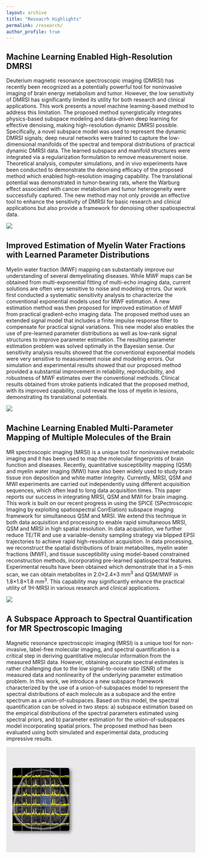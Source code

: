 ```yaml
---
layout: archive
title: "Reseacrh Highlights"
permalink: /research/
author_profile: true
---
```


## Machine Learning Enabled High-Resolution DMRSI

Deuterium magnetic resonance spectroscopic imaging (DMRSI) has recently been recognized as a potentially powerful tool for noninvasive imaging of brain energy metabolism and tumor. However, the low sensitivity of DMRSI has significantly limited its utility for both research and clinical applications. This work presents a novel machine learning-based method to address this limitation. The proposed method synergistically integrates physics-based subspace modeling and data-driven deep learning for effective denoising, making high-resolution dynamic DMRSI possible. Specifically, a novel subspace model was used to represent the dynamic DMRSI signals; deep neural networks were trained to capture the low-dimensional manifolds of the spectral and temporal distributions of practical dynamic DMRSI data. The learned subspace and manifold structures were integrated via a regularization formulation to remove measurement noise. Theoretical analysis, computer simulations, and in vivo experiments have been conducted to demonstrate the denoising efficacy of the proposed method which enabled high-resolution imaging capability. The translational potential was demonstrated in tumor-bearing rats, where the Warburg effect associated with cancer metabolism and tumor heterogeneity were successfully captured. The new method may not only provide an effective tool to enhance the sensitivity of DMRSI for basic research and clinical applications but also provide a framework for denoising other spatiospectral data.

![](DMRSI.bmp)

## Improved Estimation of Myelin Water Fractions with Learned Parameter Distributions

Myelin water fraction (MWF) mapping can substantially improve our understanding of several demyelinating diseases. While MWF maps can be obtained from multi-exponential fitting of multi-echo imaging data, current solutions are often very sensitive to noise and modeling errors. Our work first conducted a systematic sensitivity analysis to characterize the conventional exponential models used for MWF estimation. A new estimation method was then proposed for improved estimation of MWF from practical gradient-echo imaging data. The proposed method uses an extended signal model that includes a finite impulse response filter to compensate for practical signal variations. This new model also enables the use of pre-learned parameter distributions as well as low-rank signal structures to improve parameter estimation. The resulting parameter estimation problem was solved optimally in the Bayesian sense. Our sensitivity analysis results showed that the conventional exponential models were very sensitive to measurement noise and modeling errors. Our simulation and experimental results showed that our proposed method provided a substantial improvement in reliability, reproducibility, and robustness of MWF estimates over the conventional methods.  Clinical results obtained from stroke patients indicated that the proposed method, with its improved capability,  could reveal the loss of myelin in lesions, demonstrating its translational potentials.

![](MWF.bmp)

## Machine Learning Enabled Multi-Parameter Mapping of Multiple Molecules of the Brain

MR spectroscopic imaging (MRSI) is a unique tool for noninvasive metabolic imaging and it has been used to map the molecular fingerprints of brain function and diseases. Recently, quantitative susceptibility mapping (QSM) and myelin water imaging (MWI) have also been widely used to study brain tissue iron deposition and white matter integrity. Currently, MRSI, QSM and MWI experiments are carried out independently using different acquisition sequences, which often lead to long data acquisition times. This paper reports our success in integrating MRSI, QSM and MWI for brain imaging. This work is built on our recent progress in using the SPICE (SPectroscopic Imaging by exploiting spatiospectral CorrElation) subspace imaging framework for simultaneous QSM and MRSI. We extend this technique in both data acquisition and processing to enable rapid simultaneous MRSI, QSM and MRSI in high spatial resolution. In data acquisition, we further reduce TE/TR and use a variable-density sampling strategy via blipped EPSI trajectories to achieve rapid high-resolution acquisition. In data processing, we reconstruct the spatial distributions of brain metabolites, myelin water fractions (MWF), and tissue susceptibility using model-based constrained reconstruction methods, incorporating pre-learned spatiospectral features. Experimental results have been obtained which demonstrate that in a 5-min scan, we can obtain metabolites in 2.0×2.4×3 mm<sup>3</sup> and QSM/MWF in 1.8×1.8×1.8 mm<sup>3</sup>. This capability may significantly enhance the practical utility of 1H-MRSI in various research and clinical applications.

![](4MSPICE.bmp)

## A Subspace Approach to Spectral Quantification for MR Spectroscopic Imaging

Magnetic resonance spectroscopic imaging (MRSI) is a unique tool for non-invasive, label-free molecular
imaging, and spectral quantification is a critical step in deriving quantitative molecular information from the measured MRSI data. However, obtaining accurate spectral estimates is rather challenging due to the low signal-to-noise ratio (SNR) of the measured data and nonlinearity of the underlying parameter estimation problem. In this work, we introduce a new subspace framework characterized by the
use of a union-of-subspaces model to represent the spectral distributions of each molecule as a subspace and the entire spectrum as a union-of-subspaces. Based on this model, the spectral quantification can be solved in two steps: a) subspace estimation based on the empirical distributions of the spectral parameters estimated using spectral priors, and b) parameter estimation for the union-of-subspaces model incorporating spatial priors. The proposed method has been evaluated using both simulated and experimental data, producing impressive results.

![](Spectral%20quantification.gif)